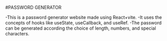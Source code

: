 #PASSWORD GENERATOR

-This is a password generator website made using React+vite.
-It uses the concepts of hooks like useState, useCallback, and useRef.
-The password can be generated according the choice of length, numbers, and special characters.
